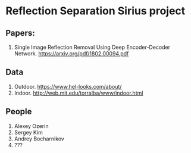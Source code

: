 # Reflection Separation Sirius project

## Papers:
1. Single Image Reflection Removal Using Deep Encoder-Decoder Network. https://arxiv.org/pdf/1802.00094.pdf

## Data
1. Outdoor. https://www.hel-looks.com/about/
2. Indoor. http://web.mit.edu/torralba/www/indoor.html

## People
1. Alexey Ozerin
2. Sergey Kim
3. Andrey Bocharnikov
4. ???
